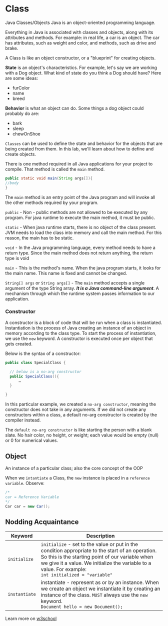 # Class
Java Classes/Objects
Java is an object-oriented programming language.

Everything in Java is associated with classes and objects, along with its attributes and methods. For example: in real life, a car is an object. The car has attributes, such as weight and color, and methods, such as drive and brake.

A Class is like an object constructor, or a "blueprint" for creating objects.

<strong>State</strong> is an object's characteristics. For example, let's say we are working with a Dog object. What kind of state do you think a Dog should have? Here are some ideas:

- furColor
- name
- breed

<strong>Behavior</strong> is what an object can do. Some things a dog object could probably do are:

- bark
- sleep
- chewOnShoe

`Classes` can be used to define the state and behavior for the objects that are being created from them. In this lab, we'll learn about how to define and create objects.

There is one method required in all Java applications for your project to compile. That method is called the `main` method.

```java
public static void main(String args[]){
//body
}
```

The `main` method is an entry point of the Java program and will invoke all the other methods required by your program.

 

`public` - Non - public methods are not allowed to be executed by any program. For java runtime to execute the main method, it must be public.

`static` - When java runtime starts, there is no object of the class present. JVM needs to load the class into memory and call the main method. For this reason, the main has to be static.

`void` - In the Java programming language, every method needs to have a return type. Since the main method does not return anything, the return type is void

`main` - This is the method's name. When the java program starts, it looks for the main name. This name is fixed and cannot be changed.

`String[] args` or `String args[]` - The `main` method accepts a single argument of the type String array. ***It is a Java command-line argument***. A mechanism through which the runtime system passes information to our application.

### Constructor
A constructor is a block of code that will be run when a class is instantiated. Instantiation is the process of Java creating an instance of an object in memory according to the class type. To start the process of instantiation, we use the `new` keyword. A constructor is executed once per object that gets created.

Below is the syntax of a constructor:

```java
public class SpecialClass {

  // below is a no-arg constructor
  public SpecialClass(){
      …
  }

}
```

In this particular example, we created a `no-arg constructor`, meaning the constructor does not take in any arguments. If we did not create any constructors within a class, a default no-arg constructor is created by the compiler instead.

The `default no-arg constructor` is like starting the person with a blank slate. No hair color, no height, or weight; each value would be empty (null) or 0 for numerical values.

## Object
An instance of a particular class; also the core concept of the OOP

When we `intantiate` a Class, the `new` instance is placed in a `reference variable`. Observe:
```java
/*
car = Reference Variable
*/
Car car = new Car();
```

## Nodding Acquaintance
| Keyword      | Description |
| ----------- | ----------- |
| `initialize`      | `initialize` - set to the value or put in the condition appropriate to the start of an operation. So this is the starting point of our variable when we give it a value. We initialize the variable to a value. For example: <br />   ```int initialized = "variable" ```  |
| `instantiate`   | instantiate - represent as or by an instance. When we create an object we instantiate it by creating an instance of the class. `MUST` always use the `new` keyword. <br/>   ``` Document hello = new Document(); ``` |

Learn more on [w3school](https://www.w3schools.com/java/java_classes.asp)